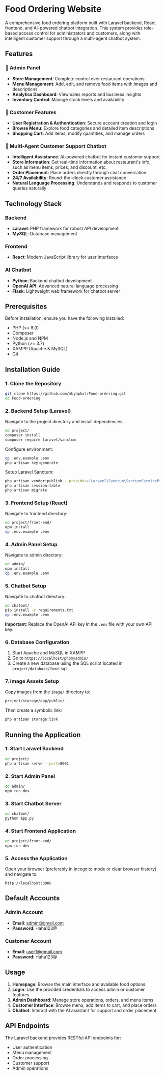 # Food Ordering Website

A comprehensive food ordering platform built with Laravel backend, React frontend, and AI-powered chatbot integration. This system provides role-based access control for administrators and customers, along with intelligent customer support through a multi-agent chatbot system.

## Features

### 🏪 **Admin Panel**
- **Store Management**: Complete control over restaurant operations
- **Menu Management**: Add, edit, and remove food items with images and descriptions
- **Analytics Dashboard**: View sales reports and business insights
- **Inventory Control**: Manage stock levels and availability

### 👥 **Customer Features**
- **User Registration & Authentication**: Secure account creation and login
- **Browse Menu**: Explore food categories and detailed item descriptions
- **Shopping Cart**: Add items, modify quantities, and manage orders

### 🤖 **Multi-Agent Customer Support Chatbot**
- **Intelligent Assistance**: AI-powered chatbot for instant customer support
- **Store Information**: Get real-time information about restaurant's info, such as menu items, prices, and discount, etc.
- **Order Placement**: Place orders directly through chat conversation
- **24/7 Availability**: Round-the-clock customer assistance
- **Natural Language Processing**: Understands and responds to customer queries naturally

## Technology Stack

### Backend
- **Laravel**: PHP framework for robust API development
- **MySQL**: Database management

### Frontend
- **React**: Modern JavaScript library for user interfaces

### AI Chatbot
- **Python**: Backend chatbot development
- **OpenAI API**: Advanced natural language processing
- **Flask**: Lightweight web framework for chatbot server

## Prerequisites

Before installation, ensure you have the following installed:
- PHP (>= 8.0)
- Composer
- Node.js and NPM
- Python (>= 3.7)
- XAMPP (Apache & MySQL)
- Git

## Installation Guide

### 1. Clone the Repository
```bash
git clone https://github.com/mbyhphat/Food-ordering.git
cd Food-ordering
```

### 2. Backend Setup (Laravel)
Navigate to the project directory and install dependencies:
```bash
cd project/
composer install
composer require laravel/sanctum
```

Configure environment:
```bash
cp .env.example .env
php artisan key:generate
```

Setup Laravel Sanctum:
```bash
php artisan vendor:publish --provider="Laravel\Sanctum\SanctumServiceProvider"
php artisan session:table
php artisan migrate
```

### 3. Frontend Setup (React)
Navigate to frontend directory:
```bash
cd project/front-end/
npm install
cp .env.example .env
```

### 4. Admin Panel Setup
Navigate to admin directory:
```bash
cd admin/
npm install
cp .env.example .env
```

### 5. Chatbot Setup
Navigate to chatbot directory:
```bash
cd chatbot/
pip install -r requirements.txt
cp .env.example .env
```

**Important**: Replace the OpenAI API key in the `.env` file with your own API key.

### 6. Database Configuration
1. Start Apache and MySQL in XAMPP
2. Go to `https://localhost/phpmyadmin/`
3. Create a new database using the SQL script located in `project/database/food.sql`

### 7. Image Assets Setup
Copy images from the `image/` directory to:
```bash
project/storage/app/public/
```

Then create a symbolic link:
```bash
php artisan storage:link
```

## Running the Application

### 1. Start Laravel Backend
```bash
cd project/
php artisan serve --port=8001
```

### 2. Start Admin Panel
```bash
cd admin/
npm run dev
```

### 3. Start Chatbot Server
```bash
cd chatbot/
python app.py
```

### 4. Start Frontend Application
```bash
cd project/front-end/
npm run dev
```

### 5. Access the Application
Open your browser (preferably in incognito mode or clear browser history) and navigate to:
```
http://localhost:3000
```

## Default Accounts

### Admin Account
- **Email**: admin@gmail.com
- **Password**: Haha123@

### Customer Account
- **Email**: user1@gmail.com
- **Password**: Haha123@

## Usage

1. **Homepage**: Browse the main interface and available food options
2. **Login**: Use the provided credentials to access admin or customer features
3. **Admin Dashboard**: Manage store operations, orders, and menu items
4. **Customer Interface**: Browse menu, add items to cart, and place orders
5. **Chatbot**: Interact with the AI assistant for support and order placement

## API Endpoints

The Laravel backend provides RESTful API endpoints for:
- User authentication
- Menu management
- Order processing
- Customer support
- Admin operations
